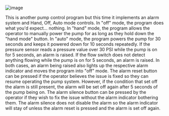 ![image](https://github.com/acam4890/RSLogix-Simulation-Projects/assets/130267975/8025d704-9908-49e2-9f23-a496eeb22edd)

This is another pump control program but this time it implements an alarm system and Hand, Off, Auto mode controls. In "off" mode, the program does what you'd expect... nothing. In "hand" mode, the program allows the operator to manually power the pump for as long as they hold down the "hand mode" button. In "auto" mode, the program powers the pump for 30 seconds and keeps it powered down for 10 seconds repeatedly. If the pressure sensor reads a pressure value over 30 PSI while the pump is on for 5 seconds, an alarm is raised. If the flow switch does not detect anything flowing while the pump is on for 5 seconds, an alarm is raised. In both cases, an alarm being raised also lights up the respective alarm indicator and moves the program into "off" mode. The alarm reset button can be pressed if the operator believes the issue is fixed so they can resume operating the pump system. However, if the condition that set off the alarm is still present, the alarm will be set off again after 5 seconds of the pump being on. The alarm silence button can be pressed by the operator if they wish to fix the issue without the alarm indicator bothering them. The alarm silence does not disable the alarm so the alarm indicator will stay of unless the alarm reset is pressed and the alarm is set off again.
